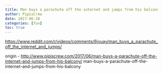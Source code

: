 ```yaml
---
title: Man buys a parachute off the internet and jumps from his balcony
author: PipisCrew
date: 2017-06-28
categories: [fun]
toc: true
---
```


https://www.reddit.com/r/videos/comments/6jvuay/man_buys_a_parachute_off_the_internet_and_jumps/

origin - http://www.pipiscrew.com/2017/06/man-buys-a-parachute-off-the-internet-and-jumps-from-his-balcony/ man-buys-a-parachute-off-the-internet-and-jumps-from-his-balcony
